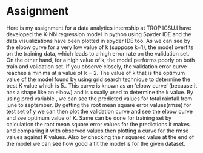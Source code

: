 # Assignment
Here is my assignment for a data analytics internship at TROP ICSU.I have developed the K-NN regression model in python using Spyder IDE and the data visualizations have been plotted in spyder IDE too.
As we can see by the elbow curve for a very low value of k (suppose k=1), the model overfits on the training data, which leads to a high error rate on the validation set. On the other hand, for a high value of k, the model performs poorly on both train and validation set. If you observe closely, the validation error curve reaches a minima at a value of k = 2. The value of k that is the optimum value of the model found by using grid search technique to determine the best K value which is 5.. This curve is known as an ‘elbow curve‘ (because it has a shape like an elbow) and is usually used to determine the k value.
By using pred variable , we can see the predicted values for total rainfall from june to september. By getting the root mean square error values(rmse) for test set of y we can  then plot the validation curve and see the elbow curve and see optimum value of K.
Same can be done for training set by calculation the root mean square error values for the predictions it makes and comparing it with observed values then plotting a curve for the rmse values against K values.
Also by checking the r squared value at the end of the model we can see how good a fit the model is for the given dataset.
